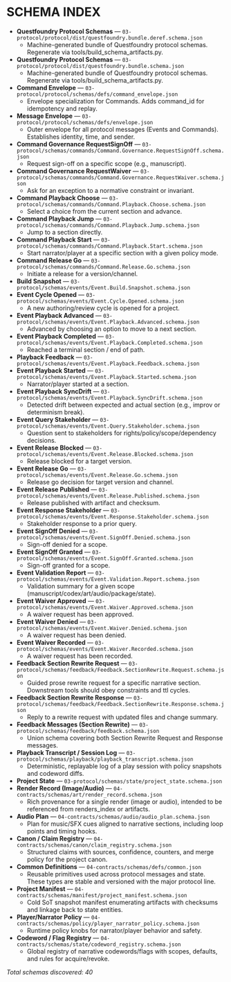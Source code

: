 # SCHEMA INDEX

- **Questfoundry Protocol Schemas** — `03-protocol/protocol/dist/questfoundry.bundle.deref.schema.json`
  - Machine-generated bundle of Questfoundry protocol schemas. Regenerate via tools/build_schema_artifacts.py.
- **Questfoundry Protocol Schemas** — `03-protocol/protocol/dist/questfoundry.bundle.schema.json`
  - Machine-generated bundle of Questfoundry protocol schemas. Regenerate via tools/build_schema_artifacts.py.
- **Command Envelope** — `03-protocol/protocol/schemas/defs/command_envelope.json`
  - Envelope specialization for Commands. Adds command_id for idempotency and replay.
- **Message Envelope** — `03-protocol/protocol/schemas/defs/envelope.json`
  - Outer envelope for all protocol messages (Events and Commands). Establishes identity, time, and sender.
- **Command Governance RequestSignOff** — `03-protocol/schemas/commands/Command.Governance.RequestSignOff.schema.json`
  - Request sign-off on a specific scope (e.g., manuscript).
- **Command Governance RequestWaiver** — `03-protocol/schemas/commands/Command.Governance.RequestWaiver.schema.json`
  - Ask for an exception to a normative constraint or invariant.
- **Command Playback Choose** — `03-protocol/schemas/commands/Command.Playback.Choose.schema.json`
  - Select a choice from the current section and advance.
- **Command Playback Jump** — `03-protocol/schemas/commands/Command.Playback.Jump.schema.json`
  - Jump to a section directly.
- **Command Playback Start** — `03-protocol/schemas/commands/Command.Playback.Start.schema.json`
  - Start narrator/player at a specific section with a given policy mode.
- **Command Release Go** — `03-protocol/schemas/commands/Command.Release.Go.schema.json`
  - Initiate a release for a version/channel.
- **Build Snapshot** — `03-protocol/schemas/events/Event.Build.Snapshot.schema.json`
- **Event Cycle Opened** — `03-protocol/schemas/events/Event.Cycle.Opened.schema.json`
  - A new authoring/review cycle is opened for a project.
- **Event Playback Advanced** — `03-protocol/schemas/events/Event.Playback.Advanced.schema.json`
  - Advanced by choosing an option to move to a next section.
- **Event Playback Completed** — `03-protocol/schemas/events/Event.Playback.Completed.schema.json`
  - Reached a terminal section / end of path.
- **Playback Feedback** — `03-protocol/schemas/events/Event.Playback.Feedback.schema.json`
- **Event Playback Started** — `03-protocol/schemas/events/Event.Playback.Started.schema.json`
  - Narrator/player started at a section.
- **Event Playback SyncDrift** — `03-protocol/schemas/events/Event.Playback.SyncDrift.schema.json`
  - Detected drift between expected and actual section (e.g., improv or determinism break).
- **Event Query Stakeholder** — `03-protocol/schemas/events/Event.Query.Stakeholder.schema.json`
  - Question sent to stakeholders for rights/policy/scope/dependency decisions.
- **Event Release Blocked** — `03-protocol/schemas/events/Event.Release.Blocked.schema.json`
  - Release blocked for a target version.
- **Event Release Go** — `03-protocol/schemas/events/Event.Release.Go.schema.json`
  - Release go decision for target version and channel.
- **Event Release Published** — `03-protocol/schemas/events/Event.Release.Published.schema.json`
  - Release published with artifact and checksum.
- **Event Response Stakeholder** — `03-protocol/schemas/events/Event.Response.Stakeholder.schema.json`
  - Stakeholder response to a prior query.
- **Event SignOff Denied** — `03-protocol/schemas/events/Event.SignOff.Denied.schema.json`
  - Sign-off denied for a scope.
- **Event SignOff Granted** — `03-protocol/schemas/events/Event.SignOff.Granted.schema.json`
  - Sign-off granted for a scope.
- **Event Validation Report** — `03-protocol/schemas/events/Event.Validation.Report.schema.json`
  - Validation summary for a given scope (manuscript/codex/art/audio/package/state).
- **Event Waiver Approved** — `03-protocol/schemas/events/Event.Waiver.Approved.schema.json`
  - A waiver request has been approved.
- **Event Waiver Denied** — `03-protocol/schemas/events/Event.Waiver.Denied.schema.json`
  - A waiver request has been denied.
- **Event Waiver Recorded** — `03-protocol/schemas/events/Event.Waiver.Recorded.schema.json`
  - A waiver request has been recorded.
- **Feedback Section Rewrite Request** — `03-protocol/schemas/feedback/Feedback.SectionRewrite.Request.schema.json`
  - Guided prose rewrite request for a specific narrative section. Downstream tools should obey constraints and ttl cycles.
- **Feedback Section Rewrite Response** — `03-protocol/schemas/feedback/Feedback.SectionRewrite.Response.schema.json`
  - Reply to a rewrite request with updated files and change summary.
- **Feedback Messages (Section Rewrite)** — `03-protocol/schemas/feedback/feedback.schema.json`
  - Union schema covering both Section Rewrite Request and Response messages.
- **Playback Transcript / Session Log** — `03-protocol/schemas/playback/playback_transcript.schema.json`
  - Deterministic, replayable log of a play session with policy snapshots and codeword diffs.
- **Project State** — `03-protocol/schemas/state/project_state.schema.json`
- **Render Record (Image/Audio)** — `04-contracts/schemas/art/render_record.schema.json`
  - Rich provenance for a single render (image or audio), intended to be referenced from renders_index or artifacts.
- **Audio Plan** — `04-contracts/schemas/audio/audio_plan.schema.json`
  - Plan for music/SFX cues aligned to narrative sections, including loop points and timing hooks.
- **Canon / Claim Registry** — `04-contracts/schemas/canon/claim_registry.schema.json`
  - Structured claims with sources, confidence, counters, and merge policy for the project canon.
- **Common Definitions** — `04-contracts/schemas/defs/common.json`
  - Reusable primitives used across protocol messages and state. These types are stable and versioned with the major protocol line.
- **Project Manifest** — `04-contracts/schemas/manifest/project_manifest.schema.json`
  - Cold SoT snapshot manifest enumerating artifacts with checksums and linkage back to state entities.
- **Player/Narrator Policy** — `04-contracts/schemas/policy/player_narrator_policy.schema.json`
  - Runtime policy knobs for narrator/player behavior and safety.
- **Codeword / Flag Registry** — `04-contracts/schemas/state/codeword_registry.schema.json`
  - Global registry of narrative codewords/flags with scopes, defaults, and rules for acquire/revoke.

_Total schemas discovered: 40_
